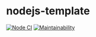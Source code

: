 # nodejs-template

[![Node CI](https://github.com/bdnvsy/nodejs-template/workflows/Node%20CI/badge.svg)](https://github.com/bdnvsy/nodejs-template/actions) 
[![Maintainability](https://api.codeclimate.com/v1/badges/4ef98a4d8506ee9e2492/maintainability)](https://codeclimate.com/github/bdnvsy/nodejs-template/maintainability)
